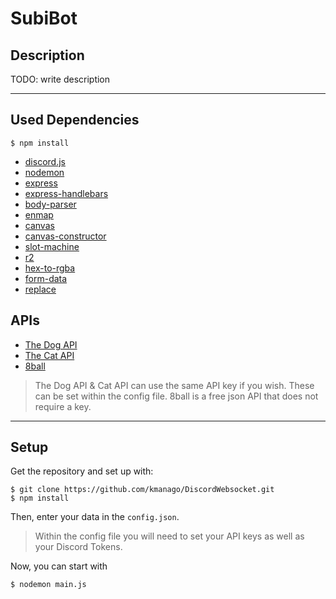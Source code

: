 # SubiBot

## Description

TODO: write description

---

## Used Dependencies

```
$ npm install
```

- [discord.js](https://www.npmjs.com/package/discord.js)
- [nodemon](https://www.npmjs.com/package/nodemon)
- [express](https://www.npmjs.com/package/express)
- [express-handlebars](https://www.npmjs.com/package/express-handlebars)
- [body-parser](https://www.npmjs.com/package/body-parser)
- [enmap](https://enmap.evie.dev/install)
- [canvas](https://www.npmjs.com/package/canvas)
- [canvas-constructor](https://canvasconstructor.js.org/#/)
- [slot-machine](https://www.npmjs.com/package/slot-machine)
- [r2](https://www.npmjs.com/package/r2)
- [hex-to-rgba](https://www.npmjs.com/package/hex-to-rgba)
- [form-data](https://www.npmjs.com/package/form-data)
- [replace](https://www.npmjs.com/package/replace)


## APIs

- [The Dog API](https://thedogapi.com/)
- [The Cat API](https://thecatapi.com/)
- [8ball](https://8ball.delegator.com/)

>The Dog API & Cat API can use the same API key if you wish. These can be set within the config file.
>8ball is a free json API that does not require a key.


---

## Setup

Get the repository and set up with:
```
$ git clone https://github.com/kmanago/DiscordWebsocket.git
$ npm install
```

Then, enter your data in the `config.json`.
>Within the config file you will need to set your API keys as well as your Discord Tokens.

Now, you can start with
```
$ nodemon main.js
```
